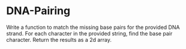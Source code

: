 # DNA-Pairing
Write a function to match the missing base pairs for the provided DNA strand. For each character in the provided string, find the base pair character. Return the results as a 2d array.
